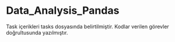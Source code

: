 # Data_Analysis_Pandas
Task içerikleri tasks dosyasında belirtilmiştir. Kodlar verilen görevler doğrultusunda yazılmıştır.
